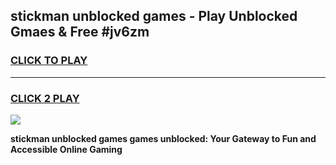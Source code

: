 
## stickman unblocked games - Play Unblocked Gmaes & Free #jv6zm
<h3>
<a href="https://premium.freeplayer.one?title=stickman_unblocked_games&ref=03M">CLICK TO PLAY</a></h3>
<hr>

<h3>
<a href="https://premium.freeplayer.one?title=stickman_unblocked_games&ref=03M">CLICK 2 PLAY</a>
  
</h3>

<a href="https://premium.freeplayer.one?title=stickman_unblocked_games&ref=03M"><img src="https://clearcache.store/games.png"></a>


**stickman unblocked games games unblocked: Your Gateway to Fun and Accessible Online Gaming**
